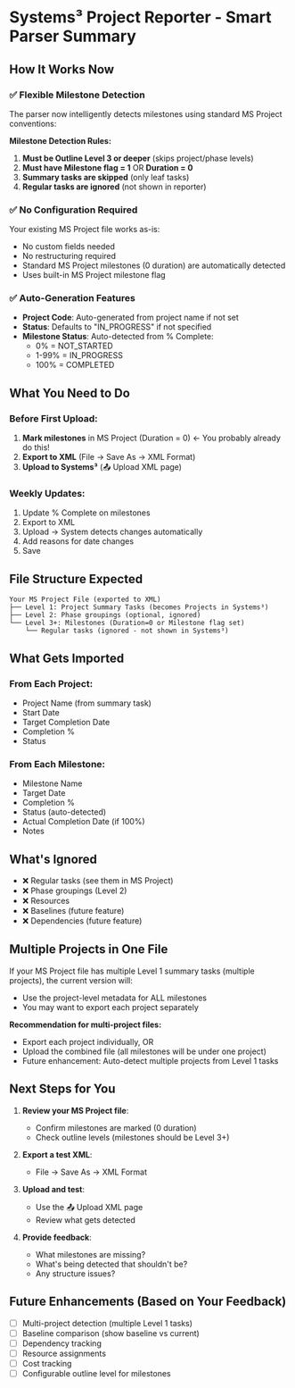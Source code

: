 # Systems³ Project Reporter - Smart Parser Summary

## How It Works Now

### ✅ Flexible Milestone Detection
The parser now intelligently detects milestones using standard MS Project conventions:

**Milestone Detection Rules:**
1. **Must be Outline Level 3 or deeper** (skips project/phase levels)
2. **Must have Milestone flag = 1** OR **Duration = 0**
3. **Summary tasks are skipped** (only leaf tasks)
4. **Regular tasks are ignored** (not shown in reporter)

### ✅ No Configuration Required
Your existing MS Project file works as-is:
- No custom fields needed
- No restructuring required
- Standard MS Project milestones (0 duration) are automatically detected
- Uses built-in MS Project milestone flag

### ✅ Auto-Generation Features
- **Project Code**: Auto-generated from project name if not set
- **Status**: Defaults to "IN_PROGRESS" if not specified
- **Milestone Status**: Auto-detected from % Complete:
  - 0% = NOT_STARTED
  - 1-99% = IN_PROGRESS
  - 100% = COMPLETED

## What You Need to Do

### Before First Upload:
1. **Mark milestones** in MS Project (Duration = 0) ← You probably already do this!
2. **Export to XML** (File → Save As → XML Format)
3. **Upload to Systems³** (📤 Upload XML page)

### Weekly Updates:
1. Update % Complete on milestones
2. Export to XML
3. Upload → System detects changes automatically
4. Add reasons for date changes
5. Save

## File Structure Expected

```
Your MS Project File (exported to XML)
├── Level 1: Project Summary Tasks (becomes Projects in Systems³)
├── Level 2: Phase groupings (optional, ignored)
└── Level 3+: Milestones (Duration=0 or Milestone flag set)
    └── Regular tasks (ignored - not shown in Systems³)
```

## What Gets Imported

### From Each Project:
- Project Name (from summary task)
- Start Date
- Target Completion Date
- Completion %
- Status

### From Each Milestone:
- Milestone Name
- Target Date
- Completion %
- Status (auto-detected)
- Actual Completion Date (if 100%)
- Notes

## What's Ignored

- ❌ Regular tasks (see them in MS Project)
- ❌ Phase groupings (Level 2)
- ❌ Resources
- ❌ Baselines (future feature)
- ❌ Dependencies (future feature)

## Multiple Projects in One File

If your MS Project file has multiple Level 1 summary tasks (multiple projects), the current version will:
- Use the project-level metadata for ALL milestones
- You may want to export each project separately

**Recommendation for multi-project files:**
- Export each project individually, OR
- Upload the combined file (all milestones will be under one project)
- Future enhancement: Auto-detect multiple projects from Level 1 tasks

## Next Steps for You

1. **Review your MS Project file**:
   - Confirm milestones are marked (0 duration)
   - Check outline levels (milestones should be Level 3+)

2. **Export a test XML**:
   - File → Save As → XML Format

3. **Upload and test**:
   - Use the 📤 Upload XML page
   - Review what gets detected

4. **Provide feedback**:
   - What milestones are missing?
   - What's being detected that shouldn't be?
   - Any structure issues?

## Future Enhancements (Based on Your Feedback)

- [ ] Multi-project detection (multiple Level 1 tasks)
- [ ] Baseline comparison (show baseline vs current)
- [ ] Dependency tracking
- [ ] Resource assignments
- [ ] Cost tracking
- [ ] Configurable outline level for milestones
